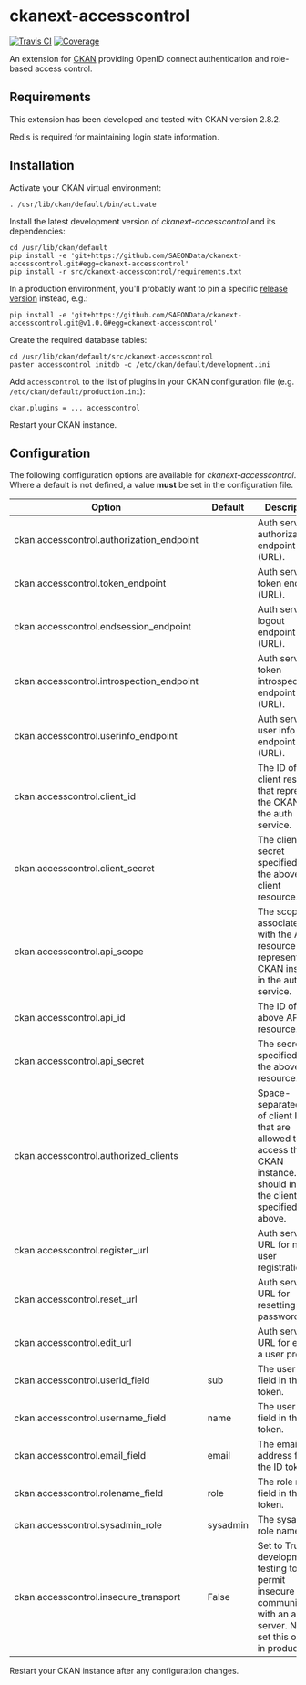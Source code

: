 # ckanext-accesscontrol

[![Travis CI](https://travis-ci.org/SAEONData/ckanext-accesscontrol.svg?branch=master)](https://travis-ci.org/SAEONData/ckanext-accesscontrol)
[![Coverage](https://coveralls.io/repos/SAEONData/ckanext-accesscontrol/badge.svg)](https://coveralls.io/r/SAEONData/ckanext-accesscontrol)

An extension for [CKAN](https://ckan.org) providing OpenID connect authentication
and role-based access control.

## Requirements

This extension has been developed and tested with CKAN version 2.8.2.

Redis is required for maintaining login state information.

## Installation

Activate your CKAN virtual environment:

    . /usr/lib/ckan/default/bin/activate

Install the latest development version of _ckanext-accesscontrol_ and its dependencies:

    cd /usr/lib/ckan/default
    pip install -e 'git+https://github.com/SAEONData/ckanext-accesscontrol.git#egg=ckanext-accesscontrol'
    pip install -r src/ckanext-accesscontrol/requirements.txt

In a production environment, you'll probably want to pin a specific
[release version](https://github.com/SAEONData/ckanext-accesscontrol/releases) instead, e.g.:

    pip install -e 'git+https://github.com/SAEONData/ckanext-accesscontrol.git@v1.0.0#egg=ckanext-accesscontrol'

Create the required database tables:

    cd /usr/lib/ckan/default/src/ckanext-accesscontrol
    paster accesscontrol initdb -c /etc/ckan/default/development.ini

Add `accesscontrol` to the list of plugins in your CKAN configuration file (e.g. `/etc/ckan/default/production.ini`):

    ckan.plugins = ... accesscontrol

Restart your CKAN instance.

## Configuration

The following configuration options are available for _ckanext-accesscontrol_.
Where a default is not defined, a value **must** be set in the configuration file.

| Option | Default | Description |
| ------ | ------- | ----------- |
| ckan.accesscontrol.authorization_endpoint | | Auth service authorization endpoint (URL).
| ckan.accesscontrol.token_endpoint         | | Auth service token endpoint (URL).
| ckan.accesscontrol.endsession_endpoint    | | Auth service logout endpoint (URL).
| ckan.accesscontrol.introspection_endpoint | | Auth service token introspection endpoint (URL).
| ckan.accesscontrol.userinfo_endpoint      | | Auth service user info endpoint (URL).
| ckan.accesscontrol.client_id              | | The ID of the client resource that represents the CKAN UI in the auth service.
| ckan.accesscontrol.client_secret          | | The client secret specified for the above client resource.
| ckan.accesscontrol.api_scope              | | The scope associated with the API resource that represents the CKAN instance in the auth service.
| ckan.accesscontrol.api_id                 | | The ID of the above API resource.
| ckan.accesscontrol.api_secret             | | The secret specified for the above API resource.
| ckan.accesscontrol.authorized_clients     | | Space-separated list of client IDs that are allowed to access the CKAN instance. This should include the client_id specified above.
| ckan.accesscontrol.register_url           | | Auth service URL for new user registration.
| ckan.accesscontrol.reset_url              | | Auth service URL for resetting a password.
| ckan.accesscontrol.edit_url               | | Auth service URL for editing a user profile.
| ckan.accesscontrol.userid_field           | sub   | The user id field in the ID token.
| ckan.accesscontrol.username_field         | name  | The user name field in the ID token.
| ckan.accesscontrol.email_field            | email | The email address field in the ID token.
| ckan.accesscontrol.rolename_field         | role  | The role name field in the ID token.
| ckan.accesscontrol.sysadmin_role          | sysadmin | The sysadmin role name.
| ckan.accesscontrol.insecure_transport     | False | Set to True for development / testing to permit insecure communication with an auth server. Never set this option in production!

Restart your CKAN instance after any configuration changes.

